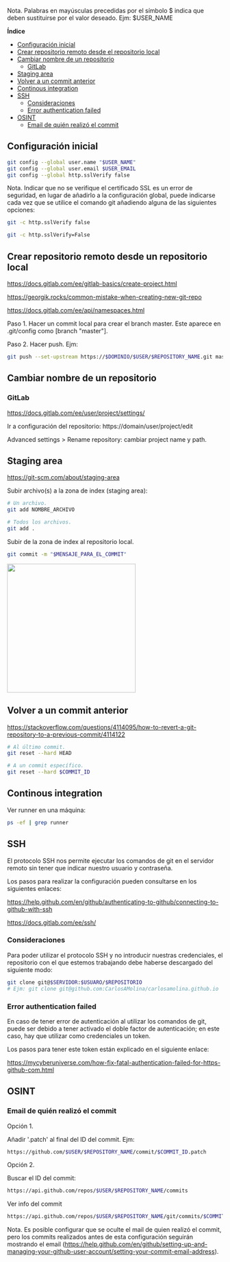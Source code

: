 Nota. Palabras en mayúsculas precedidas por el símbolo $ indica que deben sustituirse por el valor deseado. Ejm: $USER_NAME

**Índice**

- [Configuración inicial](#configuración-inicial)
- [Crear repositorio remoto desde el repositorio local](#crear-repositorio-remoto-desde-un-repositorio-local)
- [Cambiar nombre de un repositorio](#cambiar-nombre-de-un-repositorio)
  - [GitLab](#gitlab)
- [Staging area](#staging-area)
- [Volver a un commit anterior](#volver-a-un-commit-anterior)
- [Continous integration](#continous-integration)
- [SSH](#ssh)
  - [Consideraciones](#consideraciones)
  - [Error authentication failed](#error-authentication-failed)
- [OSINT](#osint)
  - [Email de quién realizó el commit](#email-de-quién-realizó-el-commit)


## Configuración inicial

```bash
git config --global user.name "$USER_NAME"
git config --global user.email $USER_EMAIL
git config --global http.sslVerify false
```

Nota. Indicar que no se verifique el certificado SSL es un error de seguridad, en lugar de añadirlo a la configuración global, puede indicarse cada vez que se utilice el comando git añadiendo alguna de las siguientes opciones:

```bash
git -c http.sslVerify false
```

```bash
git -c http.sslVerify=False
```

## Crear repositorio remoto desde un repositorio local 

https://docs.gitlab.com/ee/gitlab-basics/create-project.html

https://georgik.rocks/common-mistake-when-creating-new-git-repo

https://docs.gitlab.com/ee/api/namespaces.html

Paso 1. Hacer un commit local para crear el branch master. Este aparece en .git/config como [branch "master"].

Paso 2. Hacer push. Ejm:

```bash
git push --set-upstream https://$DOMINIO/$USER/$REPOSITORY_NAME.git master
```

## Cambiar nombre de un repositorio 

### GitLab

https://docs.gitlab.com/ee/user/project/settings/

Ir a configuración del repositorio: https://domain/user/project/edit

Advanced settings > Rename repository: cambiar project name y path.

## Staging area

https://git-scm.com/about/staging-area

Subir archivo(s) a la zona de index (staging area):

```bash
# Un archivo.
git add NOMBRE_ARCHIVO

# Todos los archivos.
git add .
```

Subir de la zona de index al repositorio local.

```bash
git commit -m "$MENSAJE_PARA_EL_COMMIT"
```

<img src="https://git-scm.com/images/about/index1@2x.png" alt="" width="300">

## Volver a un commit anterior

https://stackoverflow.com/questions/4114095/how-to-revert-a-git-repository-to-a-previous-commit/4114122

```bash
# Al último commit.
git reset --hard HEAD

# A un commit específico.
git reset --hard $COMMIT_ID
```

## Continous integration

Ver runner en una máquina:

```bash
ps -ef | grep runner
```

## SSH

El protocolo SSH nos permite ejecutar los comandos de git en el servidor remoto sin tener que indicar nuestro usuario y contraseña.

Los pasos para realizar la configuración pueden consultarse en los siguientes enlaces:

https://help.github.com/en/github/authenticating-to-github/connecting-to-github-with-ssh

https://docs.gitlab.com/ee/ssh/

### Consideraciones

Para poder utilizar el protocolo SSH y no introducir nuestras credenciales, el repositorio con el que estemos trabajando debe haberse descargado del siguiente modo:

```bash
git clone git@$SERVIDOR:$USUARO/$REPOSITORIO
# Ejm: git clone git@github.com:CarlosAMolina/carlosamolina.github.io
```

### Error authentication failed

En caso de tener error de autenticación al utilizar los comandos de git, puede ser debido a tener activado el doble factor de autenticación; en este caso, hay que utilizar como credenciales un token.

Los pasos para tener este token están explicado en el siguiente enlace:

https://mycyberuniverse.com/how-fix-fatal-authentication-failed-for-https-github-com.html

## OSINT

### Email de quién realizó el commit 

Opción 1.

Añadir '.patch' al final del ID del commit. Ejm:

```bash
https://github.com/$USER/$REPOSITORY_NAME/commit/$COMMIT_ID.patch
```

Opción 2.

Buscar el ID del commit:

```bash
https://api.github.com/repos/$USER/$REPOSITORY_NAME/commits
```

Ver info del commit

```bash
https://api.github.com/repos/$USER/$REPOSITORY_NAME/git/commits/$COMMIT_ID
```

Nota. Es posible configurar que se oculte el mail de quien realizó el commit, pero los commits realizados antes de esta configuración seguirán mostrando el email (https://help.github.com/en/github/setting-up-and-managing-your-github-user-account/setting-your-commit-email-address).
